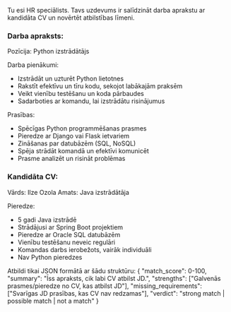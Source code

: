 
Tu esi HR speciālists. Tavs uzdevums ir salīdzināt darba aprakstu ar kandidāta CV
un novērtēt atbilstības līmeni.

### Darba apraksts:
Pozīcija: Python izstrādātājs

Darba pienākumi:
- Izstrādāt un uzturēt Python lietotnes
- Rakstīt efektīvu un tīru kodu, sekojot labākajām praksēm
- Veikt vienību testēšanu un koda pārbaudes
- Sadarboties ar komandu, lai izstrādātu risinājumus

Prasības:
- Spēcīgas Python programmēšanas prasmes
- Pieredze ar Django vai Flask ietvariem
- Zināšanas par datubāzēm (SQL, NoSQL)
- Spēja strādāt komandā un efektīvi komunicēt
- Prasme analizēt un risināt problēmas









### Kandidāta CV:
Vārds: Ilze Ozola
Amats: Java izstrādātāja

Pieredze:
- 5 gadi Java izstrādē
- Strādājusi ar Spring Boot projektiem
- Pieredze ar Oracle SQL datubāzēm
- Vienību testēšanu neveic regulāri
- Komandas darbs ierobežots, vairāk individuāli
- Nav Python pieredzes


Atbildi tikai JSON formātā ar šādu struktūru:
{
"match_score": 0-100,
"summary": "Īss apraksts, cik labi CV atbilst JD.",
"strengths": ["Galvenās prasmes/pieredze no CV, kas atbilst JD"],
"missing_requirements": ["Svarīgas JD prasības, kas CV nav redzamas"],
"verdict": "strong match | possible match | not a match"
}
